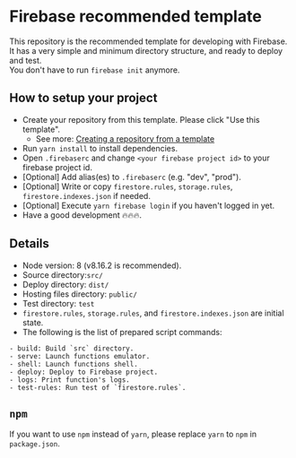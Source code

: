 # Firebase recommended template

This repository is the recommended template for developing with Firebase.  
It has a very simple and minimum directory structure, and ready to deploy and test.  
You don't have to run `firebase init` anymore.

## How to setup your project

- Create your repository from this template. Please click "Use this template".
  - See more: [Creating a repository from a template](https://help.github.com/en/github/creating-cloning-and-archiving-repositories/creating-a-repository-from-a-template)
- Run `yarn install` to install dependencies.
- Open `.firebaserc` and change `<your firebase project id>` to your firebase project id.
- [Optional] Add alias(es) to `.firebaserc` (e.g. "dev", "prod").
- [Optional] Write or copy `firestore.rules`, `storage.rules`, `firestore.indexes.json` if needed.
- [Optional] Execute `yarn firebase login` if you haven't logged in yet.
- Have a good development 🔥🔥🔥.

## Details

- Node version: 8 (v8.16.2 is recommended).
- Source directory:`src/`
- Deploy directory: `dist/`
- Hosting files directory: `public/`
- Test directory: `test`
- `firestore.rules`, `storage.rules`, and `firestore.indexes.json` are initial state.
- The following is the list of prepared script commands:

```
- build: Build `src` directory.
- serve: Launch functions emulator.
- shell: Launch functions shell.
- deploy: Deploy to Firebase project.
- logs: Print function's logs.
- test-rules: Run test of `firestore.rules`.
```

## `npm`

If you want to use `npm` instead of `yarn`, please replace `yarn` to `npm` in `package.json`.
